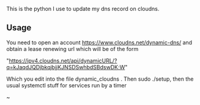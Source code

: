 
This is the python I use to update my dns record on cloudns.

Usage
-----

You need to open an account https://www.cloudns.net/dynamic-dns/ 
and obtain a lease renewing url which will be of the form

"https://ipv4.cloudns.net/api/dynamicURL/?q=kJaqdJQDjbkqjbjjKJNSDSwhbdSBdswDK;W"

Which you edit into the file dynamic_cloudns . Then sudo ./setup,
then the usual systemctl stuff for services run by a timer





~                                                      
